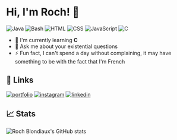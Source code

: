 # Hi, I'm Roch! 👋

![Java](https://img.shields.io/badge/Java-Expert-yellow)
![Bash](https://img.shields.io/badge/Bash-Intermediate-black)
![HTML](https://img.shields.io/badge/HTML-Intermediate-orange)
![CSS](https://img.shields.io/badge/CSS-Intermediate-blue)
![JavaScript](https://img.shields.io/badge/JavaScript-Intermediate-yellow)
![C](https://img.shields.io/badge/C-Intermediate-lightgrey)
* 🧠 I'm currently learning **C**
* 💬 Ask me about your existential questions
* ⚡️ Fun fact, I can't spend a day without complaining, it may have something to be with the fact that I'm French



## 🔗 Links
[![portfolio](https://img.shields.io/badge/my_portfolio-000?style=for-the-badge&logo=ko-fi&logoColor=white)](https://roch-blondiaux.com)
[![instagram](https://img.shields.io/badge/instagram-ff69b4?style=for-the-badge&logo=instagram&logoColor=white)](https://www.instagram.com/rochblondiaux)
[![linkedin](https://img.shields.io/badge/linkedin-informational?style=for-the-badge&logo=linkedin&logoColor=white)](https://www.instagram.com/rochblondiaux)


## :chart_with_upwards_trend: Stats
![Roch Blondiaux's GitHub stats](https://github-readme-stats.vercel.app/api?username=rochblondiaux&count_private=true&show_icons=true&theme=radical)
